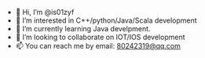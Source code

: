 - 👋 Hi, I’m @is01zyf
- 👀 I’m interested in C++/python/Java/Scala development
- 🌱 I’m currently learning Java develpment.
- 💞️ I’m looking to collaborate on IOT/IOS development
- 📫 You can reach me by email: 80242319@qq.com

<!---
is01zyf/is01zyf is a ✨ special ✨ repository because its `README.md` (this file) appears on your GitHub profile.
You can click the Preview link to take a look at your changes.
--->
